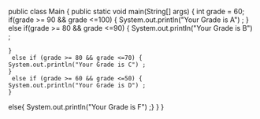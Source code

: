 public class Main
{
	public static void main(String[] args) {
	int grade = 60;
	if(grade >= 90 && grade <=100) {
	   System.out.println("Your Grade is A") ; 
	}
	 else if(grade >= 80 && grade <=90) {
	System.out.println("Your Grade is B") ; 
	    
	}
	 else if (grade >= 80 && grade <=70) {
	System.out.println("Your Grade is C") ; 
	}
	 else if (grade >= 60 && grade <=50) {
	System.out.println("Your Grade is D") ; 
    }
 else{
    System.out.println("Your Grade is F") ;}
} }